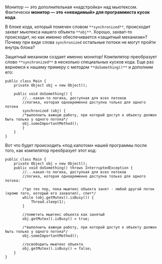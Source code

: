 Монитор — это дополнительная «надстройка» над мьютексом. 
Фактически **монитор — это «невидимый» для программиста кусок кода**.

В блоке кода, который помечен словом `**synchronized**`, происходит захват мьютекса нашего объекта `**obj**`. 
Хорошо, захват-то происходит, но как именно обеспечивается «защитный механизм»? Почему при виде слова `synchronized` остальные потоки не могут пройти внутрь блока? 

Защитный механизм создает именно монитор! Компилятор преобразует слово `**synchronized**` в несколько специальных кусков кода. Еще раз вернемся к нашему примеру с методом `**doSomething()**` и дополним его:
```
public class Main {
	private Object obj = new Object();
	
	public void doSomething() {
		//...какая-то логика, доступная для всех потоков 
		//логика, которая одновременно доступна только для одного потока
		synchronized (obj) { 
		/*выполнить важную работу, при которой доступ к объекту должен быть только у одного потока*/ 
		obj.someImportantMethod(); 
		}
	} 
}
```
Вот что будет происходить «под капотом» нашей программы после того, как компилятор преобразует этот код:
```
public class Main {
	private Object obj = new Object();
	public void doSomething() throws InterruptedException { 
		//...какая-то логика, доступная для всех потоков 
		//логика, которая одновременно доступна только для одного потока: 
		
		/*до тех пор, пока мьютекс объекта занят - любой другой поток (кроме того, который его захватил), спит*/ 
		while (obj.getMutex().isBusy()) {
			Thread.sleep(1); 
		} 
		
		//пометить мьютекс объекта как занятый
		obj.getMutex().isBusy() = true;
		
		/*выполнить важную работу, при которой доступ к объекту должен быть только у одного потока*/
		obj.someImportantMethod(); 
		
		//освободить мьютекс объекта 
		obj.getMutex().isBusy() = false;
	}
}
```